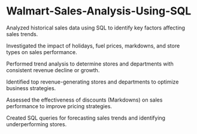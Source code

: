 # Walmart-Sales-Analysis-Using-SQL

Analyzed historical sales data using SQL to identify key factors affecting sales trends.

 Investigated the impact of holidays, fuel prices, markdowns, and store types on sales performance.
 
 Performed trend analysis to determine stores and departments with consistent revenue decline or growth.

Identified top revenue-generating stores and departments to optimize business strategies.

Assessed the effectiveness of discounts (Markdowns) on sales performance to improve pricing strategies.

Created SQL queries for forecasting sales trends and identifying underperforming stores.
